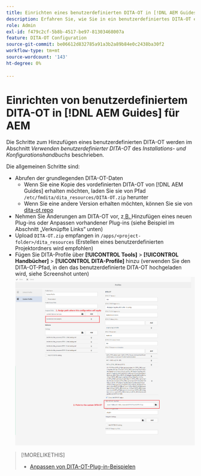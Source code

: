 ```yaml
---
title: Einrichten eines benutzerdefinierten DITA-OT in [!DNL AEM Guides]
description: Erfahren Sie, wie Sie in ein benutzerdefiniertes DITA-OT einrichten [!DNL Adobe Experience Manager Guides]
role: Admin
exl-id: f479c2cf-5b8b-4517-be97-81303468007a
feature: DITA-OT Configuration
source-git-commit: be06612d832785a91a3b2a89b84e0c2438ba30f2
workflow-type: tm+mt
source-wordcount: '143'
ht-degree: 0%

---
```


# Einrichten von benutzerdefiniertem DITA-OT in [!DNL AEM Guides] für AEM

Die Schritte zum Hinzufügen eines benutzerdefinierten DITA-OT werden im Abschnitt _Verwenden benutzerdefinierter DITA-OT_ des _Installations- und Konfigurationshandbuchs_ beschrieben.

Die allgemeinen Schritte sind:

+ Abrufen der grundlegenden DITA-OT-Daten
   + Wenn Sie eine Kopie des vordefinierten DITA-OT von [!DNL AEM Guides] erhalten möchten, laden Sie sie von Pfad `/etc/fmdita/dita_resources/DITA-OT.zip` herunter
   + Wenn Sie eine andere Version erhalten möchten, können Sie sie von [dita-ot repo](https://www.dita-ot.org/download)
+ Nehmen Sie Änderungen am DITA-OT vor, z[ B. ](https://www.dita-ot.org/dev/topics/plugins-installing.html) Hinzufügen eines neuen Plug-ins oder Anpassen vorhandener Plug-ins (siehe Beispiel im Abschnitt „Verknüpfte Links“ unten)
+ Upload `DITA-OT.zip` empfangen in `/apps/<project-folder>/dita_resources` (Erstellen eines benutzerdefinierten Projektordners wird empfohlen)
+ Fügen Sie DITA-Profile über **[!UICONTROL Tools]** > **[!UICONTROL Handbücher]** > **[!UICONTROL DITA-Profile]** hinzu (verwenden Sie den DITA-OT-Pfad, in den das benutzerdefinierte DITA-OT hochgeladen wird, siehe Screenshot unten)
  ![DITA-Profile](assets/dita-profile.png)

>[!MORELIKETHIS]
>
>+ [Anpassen von DITA-OT-Plug-in-Beispielen](https://www.dita-ot.org/dev/topics/pdf-customization.html)
